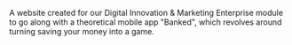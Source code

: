 A website created for our Digital Innovation & Marketing Enterprise module to go along with a theoretical mobile app "Banked", which revolves around turning saving your money into a game.
